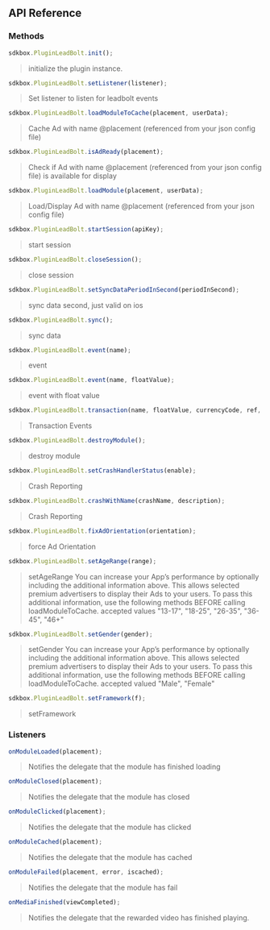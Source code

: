 ## API Reference

### Methods
```javascript
sdkbox.PluginLeadBolt.init();
```
>  initialize the plugin instance.

```javascript
sdkbox.PluginLeadBolt.setListener(listener);
```
> Set listener to listen for leadbolt events

```javascript
sdkbox.PluginLeadBolt.loadModuleToCache(placement, userData);
```
> Cache Ad with name @placement (referenced from your json config file)

```javascript
sdkbox.PluginLeadBolt.isAdReady(placement);
```
> Check if Ad with name @placement (referenced from your json config file) is available for display

```javascript
sdkbox.PluginLeadBolt.loadModule(placement, userData);
```
> Load/Display Ad with name @placement (referenced from your json config file)

```javascript
sdkbox.PluginLeadBolt.startSession(apiKey);
```
> start session

```javascript
sdkbox.PluginLeadBolt.closeSession();
```
> close session

```javascript
sdkbox.PluginLeadBolt.setSyncDataPeriodInSecond(periodInSecond);
```
> sync data second, just valid on ios

```javascript
sdkbox.PluginLeadBolt.sync();
```
> sync data

```javascript
sdkbox.PluginLeadBolt.event(name);
```
> event

```javascript
sdkbox.PluginLeadBolt.event(name, floatValue);
```
> event with float value

```javascript
sdkbox.PluginLeadBolt.transaction(name, floatValue, currencyCode, ref, instant);
```
> Transaction Events

```javascript
sdkbox.PluginLeadBolt.destroyModule();
```
> destroy module

```javascript
sdkbox.PluginLeadBolt.setCrashHandlerStatus(enable);
```
> Crash Reporting

```javascript
sdkbox.PluginLeadBolt.crashWithName(crashName, description);
```
> Crash Reporting

```javascript
sdkbox.PluginLeadBolt.fixAdOrientation(orientation);
```
> force Ad Orientation

```javascript
sdkbox.PluginLeadBolt.setAgeRange(range);
```
> setAgeRange
You can increase your App’s performance by optionally including the additional information above. This allows selected premium advertisers to display their Ads to your users. To pass this additional information, use the following methods BEFORE calling loadModuleToCache.
accepted values "13-17", "18-25", "26-35", "36-45", "46+"

```javascript
sdkbox.PluginLeadBolt.setGender(gender);
```
> setGender
You can increase your App’s performance by optionally including the additional information above. This allows selected premium advertisers to display their Ads to your users. To pass this additional information, use the following methods BEFORE calling loadModuleToCache.
accepted valued "Male", "Female"

```javascript
sdkbox.PluginLeadBolt.setFramework(f);
```
> setFramework


### Listeners
```javascript
onModuleLoaded(placement);
```
> Notifies the delegate that the module has finished loading

```javascript
onModuleClosed(placement);
```
> Notifies the delegate that the module has closed

```javascript
onModuleClicked(placement);
```
> Notifies the delegate that the module has clicked

```javascript
onModuleCached(placement);
```
> Notifies the delegate that the module has cached

```javascript
onModuleFailed(placement, error, iscached);
```
> Notifies the delegate that the module has fail

```javascript
onMediaFinished(viewCompleted);
```
> Notifies the delegate that the rewarded video has finished playing.


